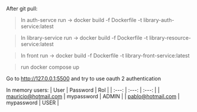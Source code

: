 After git pull:
>In auth-servce run -> docker build -f Dockerfile -t library-auth-service:latest

>In library-service run -> docker build -f Dockerfile -t library-resource-service:latest

>In front run -> docker build -f Dockerfile -t library-front-service:latest

>run docker compose up

Go to http://127.0.0.1:5500 and try to use oauth 2 authentication

In memory users:
| User | Password    | Rol    |
| :---:   | :---: | :---: |
| mauricio@hotmail.com | mypassword   | ADMIN |
| pablo@hotmail.com | mypassword   | USER |

